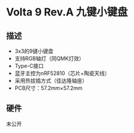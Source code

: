 # Volta 9 Rev.A 九键小键盘

## 描述

- 3x3的9键小键盘
- 支持RGB轴灯（同QMK灯效）
- Type-C接口
- 蓝牙主控为nRF52810（芯片+陶瓷天线）
- 采用热拔插方式（佳达隆轴座）
- PCB尺寸：57.2mm×57.2mm

## 硬件

未公开

